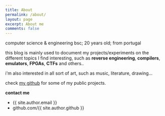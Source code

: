 ```yaml
---
title: About
permalink: /about/
layout: page
excerpt: About me
comments: false
---
```


computer science & engineering bsc; 20 years old; from portugal

this blog is mainly used to document my projects/experiments on the different topics I find interesting, such as **reverse engineering**, **compilers**, **emulators**, **FPGAs**, **CTFs** and others..

i'm also interested in all sort of art, such as music, literature, drawing...

check [my github](https://github.com/roby2014) for some of my public projects.

**contact me**

- {{ site.author.email }}
- github.com/{{ site.author.github }}